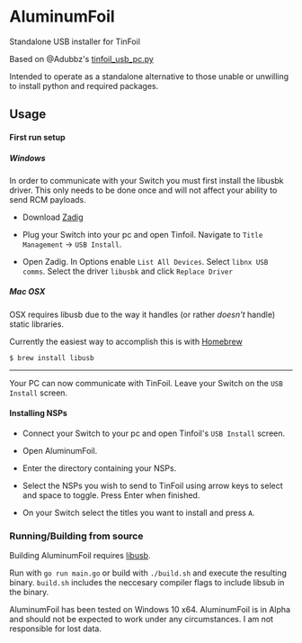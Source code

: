 # AluminumFoil
Standalone USB installer for TinFoil

Based on @Adubbz's [tinfoil_usb_pc.py](https://github.com/XorTroll/Tinfoil/blob/master/tools/usb_install_pc.py)

Intended to operate as a standalone alternative to those unable or unwilling to install python and required packages.

## Usage

#### First run setup

##### Windows
In order to communicate with your Switch you must first install the libusbk driver. This only needs to be done once and will not affect your ability to send RCM payloads.

* Download [Zadig](https://zadig.akeo.ie/)

* Plug your Switch into your pc and open Tinfoil. Navigate to `Title Management` -> `USB Install`.

* Open Zadig. In Options enable `List All Devices`. Select `libnx USB comms`. Select the driver `libusbk` and click `Replace Driver`

##### Mac OSX

OSX requires libusb due to the way it handles (or rather *doesn't* handle) static libraries.

Currently the easiest way to accomplish this is with [Homebrew](https://brew.sh/)

    $ brew install libusb

---

Your PC can now communicate with TinFoil. Leave your Switch on the `USB Install` screen.

#### Installing NSPs

* Connect your Switch to your pc and open Tinfoil's `USB Install` screen.

* Open AluminumFoil.

* Enter the directory containing your NSPs.

* Select the NSPs you wish to send to TinFoil using arrow keys to select and space to toggle. Press Enter when finished.

* On your Switch select the titles you want to install and press `A`.


### Running/Building from source

Building AluminumFoil requires [libusb](https://libusb.info/).

Run with `go run main.go` or build with `./build.sh` and execute the resulting binary. `build.sh` includes the neccesary compiler flags to include libsub in the binary.

AluminumFoil has been tested on Windows 10 x64. AluminumFoil is in Alpha and should not be expected to work under any circumstances. I am not responsible for lost data.
